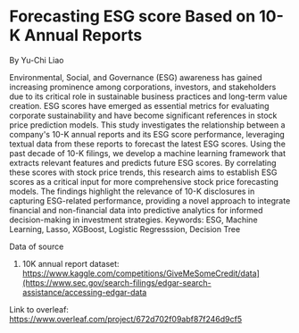 # Forecasting ESG score Based on 10-K Annual Reports

By Yu-Chi Liao 

Environmental, Social, and Governance (ESG) awareness has gained increasing prominence among corporations, investors, and stakeholders due to its critical role in sustainable business practices and long-term value creation. ESG scores have emerged as essential metrics for evaluating corporate sustainability and have become significant references in stock price prediction models. This study investigates the relationship between a company's 10-K annual reports and its ESG score performance, leveraging textual data from these reports to forecast the latest ESG scores. Using the past decade of 10-K filings, we develop a machine learning framework that extracts relevant features and predicts future ESG scores. By correlating these scores with stock price trends, this research aims to establish ESG scores as a critical input for more comprehensive stock price forecasting models. The findings highlight the relevance of 10-K disclosures in capturing ESG-related performance, providing a novel approach to integrate financial and non-financial data into predictive analytics for informed decision-making in investment strategies.
Keywords: ESG, Machine Learning, Lasso, XGBoost, Logistic Regresssion, Decision Tree

Data of source
1. 10K annual report dataset: https://www.kaggle.com/competitions/GiveMeSomeCredit/data](https://www.sec.gov/search-filings/edgar-search-assistance/accessing-edgar-data

Link to overleaf: https://www.overleaf.com/project/672d702f09abf87f246d9cf5

